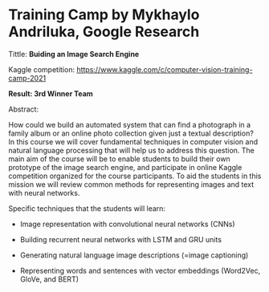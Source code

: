 # Training Camp by Mykhaylo AndriIuka, Google Research

Tittle: **Buiding an Image Search Engine**

Kaggle competition: https://www.kaggle.com/c/computer-vision-training-camp-2021

**Result: 3rd Winner Team**

Abstract:

How could we build an automated system that can find a photograph in a family album or an online photo collection given just a textual description? In this course we will cover fundamental techniques in computer vision and natural language processing that will help us to address this question. The main aim of the course will be to enable students to build their own prototype of the image search engine, and participate in online Kaggle competition organized for the course participants. To aid the students in this mission we will review common methods for representing images and text with neural networks.


Specific techniques that the students will learn:

- Image representation with convolutional neural networks (CNNs)

- Building recurrent neural networks with LSTM and GRU units

- Generating natural language image descriptions (=image captioning)

- Representing words and sentences with vector embeddings (Word2Vec, GloVe, and BERT)


 
